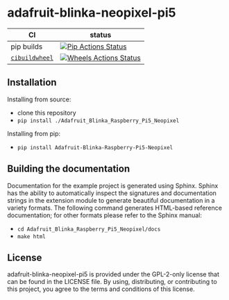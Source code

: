 adafruit-blinka-neopixel-pi5
============================

|      CI              | status |
|----------------------|--------|
| pip builds           | [![Pip Actions Status][actions-pip-badge]][actions-pip-link] |
| [`cibuildwheel`][]   | [![Wheels Actions Status][actions-wheels-badge]][actions-wheels-link] |

[actions-badge]:           https://github.com/adafruit/Adafruit_Blinka_Raspberry_Pi5_Neopixel/workflows/Tests/badge.svg
[actions-pip-link]:        https://github.com/adafruit/Adafruit_Blinka_Raspberry_Pi5_Neopixel/actions?query=workflow%3A%22Pip
[actions-pip-badge]:       https://github.com/adafruit/Adafruit_Blinka_Raspberry_Pi5_Neopixel/workflows/Pip/badge.svg
[actions-wheels-link]:     https://github.com/adafruit/Adafruit_Blinka_Raspberry_Pi5_Neopixel/actions?query=workflow%3AWheels
[actions-wheels-badge]:    https://github.com/adafruit/Adafruit_Blinka_Raspberry_Pi5_Neopixel/workflows/Wheels/badge.svg

Installation
------------

Installing from source:

 - clone this repository
 - `pip install ./Adafruit_Blinka_Raspberry_Pi5_Neopixel`

Installing from pip:

 - `pip install Adafruit-Blinka-Raspberry-Pi5-Neopixel`

Building the documentation
--------------------------

Documentation for the example project is generated using Sphinx. Sphinx has the
ability to automatically inspect the signatures and documentation strings in
the extension module to generate beautiful documentation in a variety formats.
The following command generates HTML-based reference documentation; for other
formats please refer to the Sphinx manual:

 - `cd Adafruit_Blinka_Raspberry_Pi5_Neopixel/docs`
 - `make html`

License
-------

adafruit-blinka-neopixel-pi5 is provided under the GPL-2-only license that can be found in the LICENSE
file. By using, distributing, or contributing to this project, you agree to the
terms and conditions of this license.

[`cibuildwheel`]:          https://cibuildwheel.readthedocs.io
